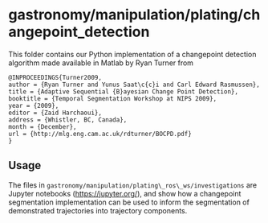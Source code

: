 # gastronomy/manipulation/plating/changepoint_detection

This folder contains our Python implementation of a changepoint detection algorithm made available in Matlab by Ryan Turner from
```
@INPROCEEDINGS{Turner2009,
author = {Ryan Turner and Yunus Saat\c{c}i and Carl Edward Rasmussen},
title = {Adaptive Sequential {B}ayesian Change Point Detection},
booktitle = {Temporal Segmentation Workshop at NIPS 2009},
year = {2009},
editor = {Zaid Harchaoui},
address = {Whistler, BC, Canada},
month = {December},
url = {http://mlg.eng.cam.ac.uk/rdturner/BOCPD.pdf}
}
```

## Usage
The files in `gastronomy/manipulation/plating\_ros\_ws/investigations` are Jupyter notebooks (https://jupyter.org/), and show how a changepoint segmentation implementation can be used to inform the segmentation of demonstrated trajectories into trajectory components.

